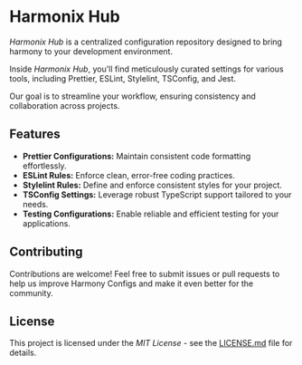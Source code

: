 # Harmonix Hub

_Harmonix Hub_ is a centralized configuration repository designed to bring harmony to your development environment.

Inside _Harmonix Hub_, you'll find meticulously curated settings for various tools, including Prettier, ESLint, Stylelint, TSConfig, and Jest.

Our goal is to streamline your workflow, ensuring consistency and collaboration across projects.

## Features

-   **Prettier Configurations:** Maintain consistent code formatting effortlessly.
-   **ESLint Rules:** Enforce clean, error-free coding practices.
-   **Stylelint Rules:** Define and enforce consistent styles for your project.
-   **TSConfig Settings:** Leverage robust TypeScript support tailored to your needs.
-   **Testing Configurations:** Enable reliable and efficient testing for your applications.

## Contributing

Contributions are welcome!
Feel free to submit issues or pull requests to help us improve Harmony Configs and make it even better for the community.

## License

This project is licensed under the _MIT License_ - see the [LICENSE.md](./LICENSE.md) file for details.

